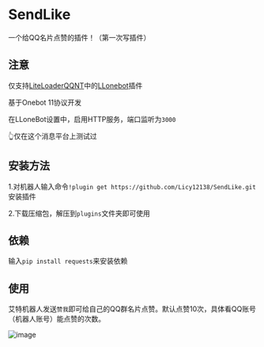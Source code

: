 # SendLike

一个给QQ名片点赞的插件！（第一次写插件）

## 注意

仅支持[LiteLoaderQQNT](https://github.com/LiteLoaderQQNT/LiteLoaderQQNT)中的[LLonebot](https://github.com/LLOneBot/LLOneBot)插件

基于Onebot 11协议开发

在LLoneBot设置中，启用HTTP服务，端口监听为`3000`

👆仅在这个消息平台上测试过

## 安装方法

 1.对机器人输入命令`!plugin get https://github.com/Licy12138/SendLike.git`安装插件

 2.下载压缩包，解压到`plugins`文件夹即可使用

## 依赖

输入`pip install requests`来安装依赖

## 使用

艾特机器人发送`赞我`即可给自己的QQ群名片点赞。默认点赞10次，具体看QQ账号（机器人账号）能点赞的次数。

![image](https://github.com/user-attachments/assets/e27da724-92b6-48a2-85f7-77a728334a8e)

